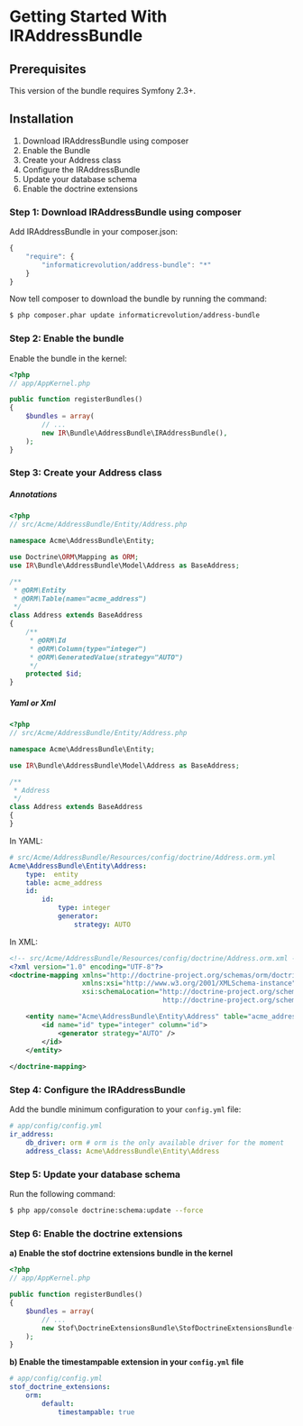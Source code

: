 Getting Started With IRAddressBundle
====================================

## Prerequisites

This version of the bundle requires Symfony 2.3+.

## Installation

1. Download IRAddressBundle using composer
2. Enable the Bundle
3. Create your Address class
4. Configure the IRAddressBundle
5. Update your database schema
6. Enable the doctrine extensions

### Step 1: Download IRAddressBundle using composer

Add IRAddressBundle in your composer.json:

``` js
{
    "require": {
        "informaticrevolution/address-bundle": "*"
    }
}
```

Now tell composer to download the bundle by running the command:

``` bash
$ php composer.phar update informaticrevolution/address-bundle
```

### Step 2: Enable the bundle

Enable the bundle in the kernel:

``` php
<?php
// app/AppKernel.php

public function registerBundles()
{
    $bundles = array(
        // ...
        new IR\Bundle\AddressBundle\IRAddressBundle(),
    );
}
```

### Step 3: Create your Address class

##### Annotations

``` php
<?php
// src/Acme/AddressBundle/Entity/Address.php

namespace Acme\AddressBundle\Entity;

use Doctrine\ORM\Mapping as ORM;
use IR\Bundle\AddressBundle\Model\Address as BaseAddress;

/**
 * @ORM\Entity
 * @ORM\Table(name="acme_address")
 */
class Address extends BaseAddress
{
    /**
     * @ORM\Id
     * @ORM\Column(type="integer")
     * @ORM\GeneratedValue(strategy="AUTO")
     */
    protected $id;
}
```

##### Yaml or Xml

``` php
<?php
// src/Acme/AddressBundle/Entity/Address.php

namespace Acme\AddressBundle\Entity;

use IR\Bundle\AddressBundle\Model\Address as BaseAddress;

/**
 * Address
 */
class Address extends BaseAddress
{
}
```

In YAML:

``` yaml
# src/Acme/AddressBundle/Resources/config/doctrine/Address.orm.yml
Acme\AddressBundle\Entity\Address:
    type:  entity
    table: acme_address
    id:
        id:
            type: integer
            generator:
                strategy: AUTO
```

In XML:

``` xml
<!-- src/Acme/AddressBundle/Resources/config/doctrine/Address.orm.xml -->
<?xml version="1.0" encoding="UTF-8"?>
<doctrine-mapping xmlns="http://doctrine-project.org/schemas/orm/doctrine-mapping"
                  xmlns:xsi="http://www.w3.org/2001/XMLSchema-instance"
                  xsi:schemaLocation="http://doctrine-project.org/schemas/orm/doctrine-mapping
                                      http://doctrine-project.org/schemas/orm/doctrine-mapping.xsd">

    <entity name="Acme\AddressBundle\Entity\Address" table="acme_address">
        <id name="id" type="integer" column="id">
            <generator strategy="AUTO" />
        </id> 
    </entity>
    
</doctrine-mapping>
```

### Step 4: Configure the IRAddressBundle

Add the bundle minimum configuration to your `config.yml` file:

``` yaml
# app/config/config.yml
ir_address:
    db_driver: orm # orm is the only available driver for the moment 
    address_class: Acme\AddressBundle\Entity\Address
```

### Step 5: Update your database schema

Run the following command:

``` bash
$ php app/console doctrine:schema:update --force
```

### Step 6: Enable the doctrine extensions

**a) Enable the stof doctrine extensions bundle in the kernel**

``` php
<?php
// app/AppKernel.php

public function registerBundles()
{
    $bundles = array(
        // ...
        new Stof\DoctrineExtensionsBundle\StofDoctrineExtensionsBundle(),
    );
}
```

**b) Enable the timestampable extension in your `config.yml` file**

``` yaml
# app/config/config.yml
stof_doctrine_extensions:
    orm:
        default:
            timestampable: true
```